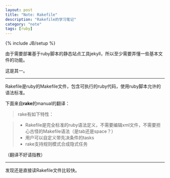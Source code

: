 ```yaml
---
layout: post
title: "Note: Rakefile"
description: "Rakefile的学习笔记"
category: "note"
tags: [ruby]
---
```

{% include JB/setup %}

由于需要部署基于ruby脚本的静态站点工具jekyll，所以至少需要弄懂一些基本文件的功能。

这是其一。

---

Rakefile是ruby的Makefile文件，包含可执行的ruby代码，使用ruby脚本允许的语法标准。

下面来自**rake**的manual的翻译：

>rake有如下特性：

>* Rakefile是完全标准的ruby语法定义，不需要编辑xml文件，不需要担心古怪的Makefile语法（是tab还是space？）
>* 用户可以自定义带先决条件的tasks
>* rake支持规则模式合成隐式任务  

（翻译不好请指教）

---
发现还是直接读Rakefile文件比较快。





